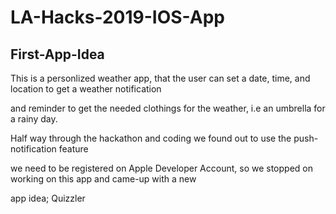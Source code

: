 # LA-Hacks-2019-IOS-App

## First-App-Idea
This is a personlized weather app, that the user can set a date, time, and location to get a weather notification 

and reminder to get the needed clothings for the weather, i.e an umbrella for a rainy day. 

Half way through the hackathon and coding we found out to use the push-notification feature 

we need to be registered on Apple Developer Account, so we stopped on working on this app and came-up with a new 

app idea; Quizzler
